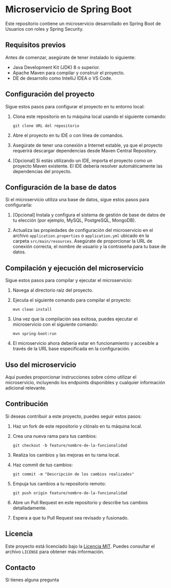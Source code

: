 # Microservicio de Spring Boot

Este repositorio contiene un microservicio desarrollado en Spring Boot de Usuarios con roles y Spring Security.
## Requisitos previos

Antes de comenzar, asegúrate de tener instalado lo siguiente:

- Java Development Kit (JDK) 8 o superior.
- Apache Maven para compilar y construir el proyecto.
- DE de desarrollo como IntelliJ IDEA o VS Code.

## Configuración del proyecto

Sigue estos pasos para configurar el proyecto en tu entorno local:

1. Clona este repositorio en tu máquina local usando el siguiente comando:

   ```
   git clone URL del repositorio
   ```

2. Abre el proyecto en tu IDE o con línea de comandos.

3. Asegúrate de tener una conexión a Internet estable, ya que el proyecto requerirá descargar dependencias desde Maven Central Repository.

4. [Opcional] Si estás utilizando un IDE, importa el proyecto como un proyecto Maven existente. El IDE debería resolver automáticamente las dependencias del proyecto.

## Configuración de la base de datos

Si el microservicio utiliza una base de datos, sigue estos pasos para configurarla:

1. [Opcional] Instala y configura el sistema de gestión de base de datos de tu elección (por ejemplo, MySQL, PostgreSQL, MongoDB).

2. Actualiza las propiedades de configuración del microservicio en el archivo `application.properties` o `application.yml` ubicado en la carpeta `src/main/resources`. Asegúrate de proporcionar la URL de conexión correcta, el nombre de usuario y la contraseña para tu base de datos.

## Compilación y ejecución del microservicio

Sigue estos pasos para compilar y ejecutar el microservicio:

1. Navega al directorio raíz del proyecto.

2. Ejecuta el siguiente comando para compilar el proyecto:

   ```
   mvn clean install
   ```

3. Una vez que la compilación sea exitosa, puedes ejecutar el microservicio con el siguiente comando:

   ```
   mvn spring-boot:run
   ```

4. El microservicio ahora debería estar en funcionamiento y accesible a través de la URL base especificada en la configuración.

## Uso del microservicio

Aquí puedes proporcionar instrucciones sobre cómo utilizar el microservicio, incluyendo los endpoints disponibles y cualquier información adicional relevante.

## Contribución

Si deseas contribuir a este proyecto, puedes seguir estos pasos:

1. Haz un fork de este repositorio y clónalo en tu máquina local.

2. Crea una nueva rama para tus cambios:

   ```
   git checkout -b feature/nombre-de-la-funcionalidad
   ```

3. Realiza los cambios y las mejoras en tu rama local.

4. Haz commit de tus cambios:

   ```
   git commit -m "Descripción de los cambios realizados"
   ```

5. Empuja tus cambios a tu repositorio remoto:

   ```
   git push origin feature/nombre-de-la-funcionalidad
   ```

6. Abre un Pull Request en este repositorio y describe tus cambios detalladamente.

7. Espera a que tu Pull Request sea revisado y fusionado.

## Licencia

Este proyecto está licenciado bajo la [Licencia MIT](https://opensource.org/licenses/MIT). Puedes consultar el archivo `LICENSE` para obtener más información.

## Contacto

Si tienes alguna pregunta
